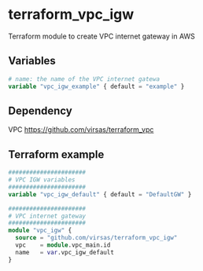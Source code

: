 # terraform_vpc_igw

Terraform module to create VPC internet gateway in AWS

## Variables

``` terraform
# name: the name of the VPC internet gatewa
variable "vpc_igw_example" { default = "example" }
```

## Dependency

VPC <https://github.com/virsas/terraform_vpc>

## Terraform example

``` terraform
######################
# VPC IGW variables
######################
variable "vpc_igw_default" { default = "DefaultGW" }

######################
# VPC internet gateway
######################
module "vpc_igw" {
  source = "github.com/virsas/terraform_vpc_igw"
  vpc    = module.vpc_main.id
  name   = var.vpc_igw_default
}
```
